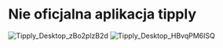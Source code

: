 ﻿# Nie oficjalna aplikacja tipply

![Tipply_Desktop_zBo2plzB2d](https://user-images.githubusercontent.com/78349074/205772252-9cef4265-19e1-460f-8bf1-b4c4670f6ae3.png)
![Tipply_Desktop_HBvqPM6ISQ](https://user-images.githubusercontent.com/78349074/205772260-6604caa0-f385-41f2-83d4-88b70572f7cf.png)
